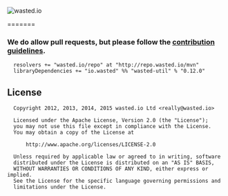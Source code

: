 ![wasted.io](http://wasted.io/images/soon/wasted.png)

=======

### We do allow pull requests, but please follow the [contribution guidelines](https://github.com/wasted/scala-util/blob/master/CONTRIBUTING.md).


```
  resolvers += "wasted.io/repo" at "http://repo.wasted.io/mvn"
  libraryDependencies += "io.wasted" %% "wasted-util" % "0.12.0"
```

## License

```
  Copyright 2012, 2013, 2014, 2015 wasted.io Ltd <really@wasted.io>

  Licensed under the Apache License, Version 2.0 (the "License");
  you may not use this file except in compliance with the License.
  You may obtain a copy of the License at

      http://www.apache.org/licenses/LICENSE-2.0

  Unless required by applicable law or agreed to in writing, software
  distributed under the License is distributed on an "AS IS" BASIS,
  WITHOUT WARRANTIES OR CONDITIONS OF ANY KIND, either express or implied.
  See the License for the specific language governing permissions and
  limitations under the License.
```


